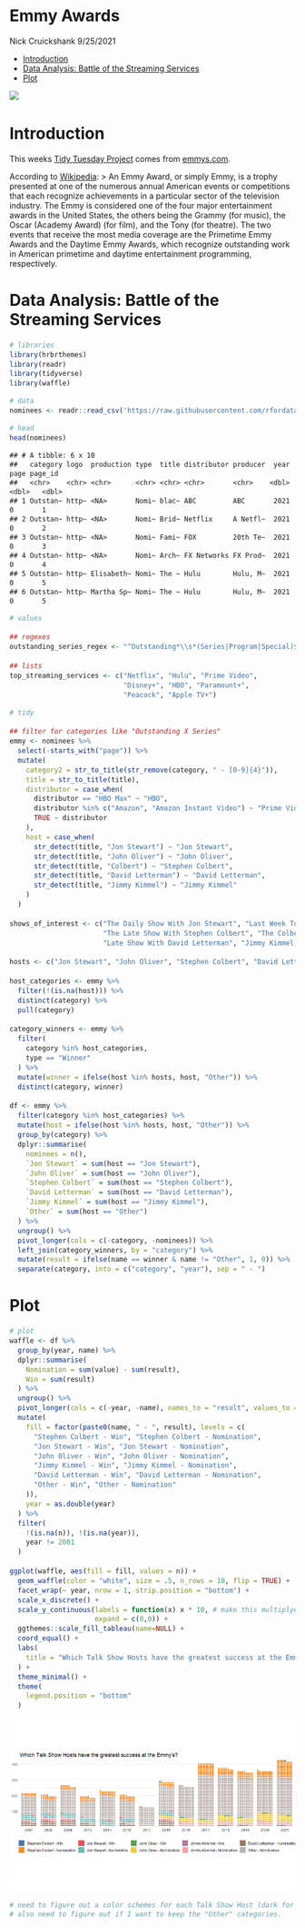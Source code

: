 Emmy Awards
================
Nick Cruickshank
9/25/2021

-   [Introduction](#introduction)
-   [Data Analysis: Battle of the Streaming
    Services](#data-analysis-battle-of-the-streaming-services)
-   [Plot](#plot)

![](https://deadline.com/wp-content/uploads/2020/07/emmys.jpg?w=681&h=383&crop=1)

# Introduction

This weeks [Tidy Tuesday
Project](https://github.com/rfordatascience/tidytuesday/tree/master/data/2021/2021-09-21)
comes from
[emmys.com](https://www.emmys.com/awards/nominations/award-search).

According to [Wikipedia](https://en.wikipedia.org/wiki/Emmy_Awards):
&gt; An Emmy Award, or simply Emmy, is a trophy presented at one of the
numerous annual American events or competitions that each recognize
achievements in a particular sector of the television industry. The Emmy
is considered one of the four major entertainment awards in the United
States, the others being the Grammy (for music), the Oscar (Academy
Award) (for film), and the Tony (for theatre). The two events that
receive the most media coverage are the Primetime Emmy Awards and the
Daytime Emmy Awards, which recognize outstanding work in American
primetime and daytime entertainment programming, respectively.

# Data Analysis: Battle of the Streaming Services

``` r
# libraries
library(hrbrthemes)
library(readr)
library(tidyverse)
library(waffle)
```

``` r
# data
nominees <- readr::read_csv('https://raw.githubusercontent.com/rfordatascience/tidytuesday/master/data/2021/2021-09-21/nominees.csv')
```

``` r
# head
head(nominees)
```

    ## # A tibble: 6 x 10
    ##   category logo  production type  title distributor producer  year  page page_id
    ##   <chr>    <chr> <chr>      <chr> <chr> <chr>       <chr>    <dbl> <dbl>   <dbl>
    ## 1 Outstan~ http~ <NA>       Nomi~ blac~ ABC         ABC       2021     0       1
    ## 2 Outstan~ http~ <NA>       Nomi~ Brid~ Netflix     A Netfl~  2021     0       2
    ## 3 Outstan~ http~ <NA>       Nomi~ Fami~ FOX         20th Te~  2021     0       3
    ## 4 Outstan~ http~ <NA>       Nomi~ Arch~ FX Networks FX Prod~  2021     0       4
    ## 5 Outstan~ http~ Elisabeth~ Nomi~ The ~ Hulu        Hulu, M~  2021     0       5
    ## 6 Outstan~ http~ Martha Sp~ Nomi~ The ~ Hulu        Hulu, M~  2021     0       5

``` r
# values

## regexes
outstanding_series_regex <- "^Outstanding*\\s*(Series|Program|Special)$" # needs some work

## lists
top_streaming_services <- c("Netflix", "Hulu", "Prime Video",
                            "Disney+", "HBO", "Paramount+",
                            "Peacock", "Apple TV+")
```

``` r
# tidy

## filter for categories like "Outstanding X Series"
emmy <- nominees %>%
  select(-starts_with("page")) %>%
  mutate(
    category2 = str_to_title(str_remove(category, " - [0-9]{4}")),
    title = str_to_title(title),
    distributor = case_when(
      distributor == "HBO Max" ~ "HBO",
      distributor %in% c("Amazon", "Amazon Instant Video") ~ "Prime Video",
      TRUE ~ distributor
    ),
    host = case_when(
      str_detect(title, "Jon Stewart") ~ "Jon Stewart",
      str_detect(title, "John Oliver") ~ "John Oliver",
      str_detect(title, "Colbert") ~ "Stephen Colbert",
      str_detect(title, "David Letterman") ~ "David Letterman",
      str_detect(title, "Jimmy Kimmel") ~ "Jimmy Kimmel"
    )
  )

shows_of_interest <- c("The Daily Show With Jon Stewart", "Last Week Tonight With John Oliver",
                       "The Late Show With Stephen Colbert", "The Colbert Report",
                       "Late Show With David Letterman", "Jimmy Kimmel Live")

hosts <- c("Jon Stewart", "John Oliver", "Stephen Colbert", "David Letterman", "Jimmy Kimmel")

host_categories <- emmy %>%
  filter(!(is.na(host))) %>%
  distinct(category) %>%
  pull(category)

category_winners <- emmy %>%
  filter(
    category %in% host_categories,
    type == "Winner"
  ) %>%
  mutate(winner = ifelse(host %in% hosts, host, "Other")) %>%
  distinct(category, winner)

df <- emmy %>%
  filter(category %in% host_categories) %>%
  mutate(host = ifelse(host %in% hosts, host, "Other")) %>%
  group_by(category) %>%
  dplyr::summarise(
    nominees = n(),
    `Jon Stewart` = sum(host == "Jon Stewart"),
    `John Oliver` = sum(host == "John Oliver"),
    `Stephen Colbert` = sum(host == "Stephen Colbert"),
    `David Letterman` = sum(host == "David Letterman"),
    `Jimmy Kimmel` = sum(host == "Jimmy Kimmel"),
    `Other` = sum(host == "Other")
  ) %>%
  ungroup() %>%
  pivot_longer(cols = c(-category, -nominees)) %>%
  left_join(category_winners, by = "category") %>%
  mutate(result = ifelse(name == winner & name != "Other", 1, 0)) %>%
  separate(category, into = c("category", "year"), sep = " - ")
```

# Plot

``` r
# plot
waffle <- df %>%
  group_by(year, name) %>%
  dplyr::summarise(
    Nomination = sum(value) - sum(result),
    Win = sum(result)
  ) %>%
  ungroup() %>%
  pivot_longer(cols = c(-year, -name), names_to = "result", values_to = "n") %>%
  mutate(
    fill = factor(paste0(name, " - ", result), levels = c(
      "Stephen Colbert - Win", "Stephen Colbert - Nomination",
      "Jon Stewart - Win", "Jon Stewart - Nomination",
      "John Oliver - Win", "John Oliver - Nomination",
      "Jimmy Kimmel - Win", "Jimmy Kimmel - Nomination",
      "David Letterman - Win", "David Letterman - Nomination",
      "Other - Win", "Other - Nomination"
    )),
    year = as.double(year)
  ) %>%
  filter(
    !(is.na(n)), !(is.na(year)),
    year != 2001
  )

ggplot(waffle, aes(fill = fill, values = n)) + 
  geom_waffle(color = "white", size = .5, n_rows = 10, flip = TRUE) +
  facet_wrap(~ year, nrow = 1, strip.position = "bottom") + 
  scale_x_discrete() + 
  scale_y_continuous(labels = function(x) x * 10, # make this multiplyer the same as n_rows
                     expand = c(0,0)) +
  ggthemes::scale_fill_tableau(name=NULL) +
  coord_equal() + 
  labs(
    title = "Which Talk Show Hosts have the greatest success at the Emmy's?"
  ) +
  theme_minimal() + 
  theme(
    legend.position = "bottom"
  )
```

![](Emmy-Awards_files/figure-gfm/Talk%20Show%20Waffles-1.png)<!-- -->

``` r
# need to figure out a color schemes for each Talk Show Host (dark for wins, light for nominations)
# also need to figure out if I want to keep the "Other" categories.
```
